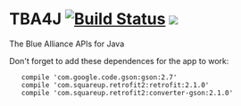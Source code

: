 # TBA4J [![Build Status](https://travis-ci.org/AdiSai/TBA4J.svg?branch=master)](https://travis-ci.org/AdiSai/TBA4J) [![](https://jitpack.io/v/AdiSai/TBA4J.svg)](https://jitpack.io/#AdiSai/TBA4J)
The Blue Alliance APIs for Java

Don't forget to add these dependences for the app to work:
~~~~
   compile 'com.google.code.gson:gson:2.7'
   compile 'com.squareup.retrofit2:retrofit:2.1.0'
   compile 'com.squareup.retrofit2:converter-gson:2.1.0'
~~~~

